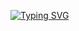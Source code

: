 [![Typing SVG](https://readme-typing-svg.herokuapp.com?font=Serif&size=48&duration=4000&color=F75412&center=true&vCenter=true&width=1000&height=200&lines=Hi+there%2C+%F0%9F%91%8B;Jaypee+here;My+tools+are+Reactjs+%26+Nodejs+%F0%9F%98%89)](https://git.io/typing-svg)
